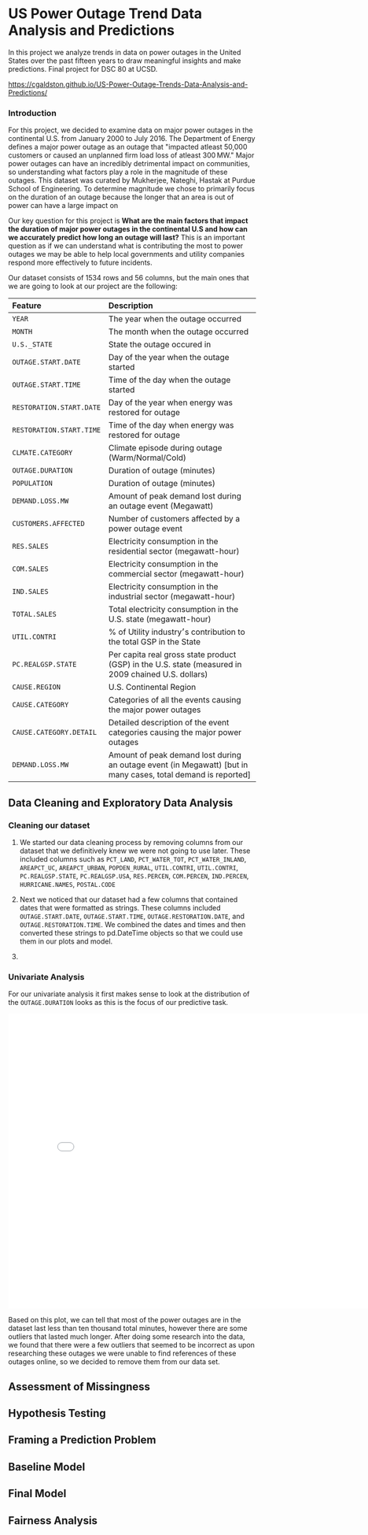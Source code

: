 # US Power Outage Trend Data Analysis and Predictions
In this project we analyze trends in data on power outages in the United States over the past fifteen years to draw meaningful insights and make predictions. Final project for DSC 80 at UCSD. 


https://cgaldston.github.io/US-Power-Outage-Trends-Data-Analysis-and-Predictions/

### Introduction

For this project, we decided to examine data on major power outages in the continental U.S. from January 2000 to July 2016. The Department of Energy defines a major power outage as an outage that "impacted atleast 50,000 customers or caused an unplanned firm load loss of atleast 300 MW." Major power outages can have an incredibly detrimental impact on communities, so understanding what factors play a role in the magnitude of these outages. This dataset was curated by Mukherjee, Nateghi, Hastak at Purdue School of Engineering. To determine magnitude we chose to primarily focus on the duration of an outage because the longer that an area is out of power can have a large impact on 

Our key question for this project is **What are the main factors that impact the duration of major power outages in the continental U.S and how can we accurately predict how long an outage will last?** This is an important question as if we can understand what is contributing the most to power outages we may be able to help local governments and utility companies respond more effectively to future incidents. 

Our dataset consists of 1534 rows and 56 columns, but the main ones that we are going to look at our project are the following:

| Feature        | Description     |
|:-------------|:------------------|
| `YEAR`       | The year when the outage occurred| 
| `MONTH` | The month when the outage occurred |
| `U.S._STATE` | State the outage occured in| 
| `OUTAGE.START.DATE`| Day of the year when the outage started |
| `OUTAGE.START.TIME`| Time of the day when the outage started |
| `RESTORATION.START.DATE`| Day of the year when energy was restored for outage|
| `RESTORATION.START.TIME`| Time of the day when energy was restored for outage|
| `CLMATE.CATEGORY`| Climate episode during outage (Warm/Normal/Cold) |
| `OUTAGE.DURATION`| Duration of outage (minutes) |
| `POPULATION`| Duration of outage (minutes) |
| `DEMAND.LOSS.MW`|  Amount of peak demand lost during an outage event (Megawatt) |
| `CUSTOMERS.AFFECTED`| Number of customers affected by a power outage event |
| `RES.SALES`| Electricity consumption in the residential sector (megawatt-hour)|
| `COM.SALES`| Electricity consumption in the commercial sector (megawatt-hour)|
| `IND.SALES`| Electricity consumption in the industrial sector (megawatt-hour)|
| `TOTAL.SALES`| Total electricity consumption in the U.S. state (megawatt-hour)|
| `UTIL.CONTRI`| % of Utility industry׳s contribution to the total GSP in the State|
| `PC.REALGSP.STATE`| Per capita real gross state product (GSP) in the U.S. state (measured in 2009 chained U.S. dollars)|
| `CAUSE.REGION`| U.S. Continental Region|
| `CAUSE.CATEGORY`| Categories of all the events causing the major power outages|
| `CAUSE.CATEGORY.DETAIL`| Detailed description of the event categories causing the major power outages|
| `DEMAND.LOSS.MW`| Amount of peak demand lost during an outage event (in Megawatt) [but in many cases, total demand is reported]|




## Data Cleaning and Exploratory Data Analysis

### Cleaning our dataset
1. We started our data cleaning process by removing columns from our dataset that we definitively knew we were not going to use later. These included columns such as `PCT_LAND`, `PCT_WATER_TOT`, `PCT_WATER_INLAND`, `AREAPCT_UC`, `AREAPCT_URBAN`, `POPDEN_RURAL`, `UTIL.CONTRI`, `UTIL.CONTRI`, `PC.REALGSP.STATE`, `PC.REALGSP.USA`, `RES.PERCEN`, `COM.PERCEN`, `IND.PERCEN`, `HURRICANE.NAMES`, `POSTAL.CODE`

2. Next we noticed that our dataset had a few columns that contained dates that were formatted as strings. These columns included `OUTAGE.START.DATE`, `OUTAGE.START.TIME`, `OUTAGE.RESTORATION.DATE`, and `OUTAGE.RESTORATION.TIME`. We combined the dates and times and then converted these strings to pd.DateTime objects so that we could use them in our plots and model. 

3. 

### Univariate Analysis
For our univariate analysis it first makes sense to look at the distribution of the `OUTAGE.DURATION` looks as this is the focus of our predictive task. 

<iframe
  src="assets/file-name.html"
  width="800"
  height="600"
  frameborder="0"
></iframe>

Based on this plot, we can tell that most of the power outages are in the dataset last less than ten thousand total minutes, however there are some outliers that lasted much longer. After doing some research into the data, we found that there were a few outliers that seemed to be incorrect as upon researching these outages we were unable to find references of these outages online, so we decided to remove them from our data set. 

## Assessment of Missingness

## Hypothesis Testing

## Framing a Prediction Problem

## Baseline Model

## Final Model

## Fairness Analysis
